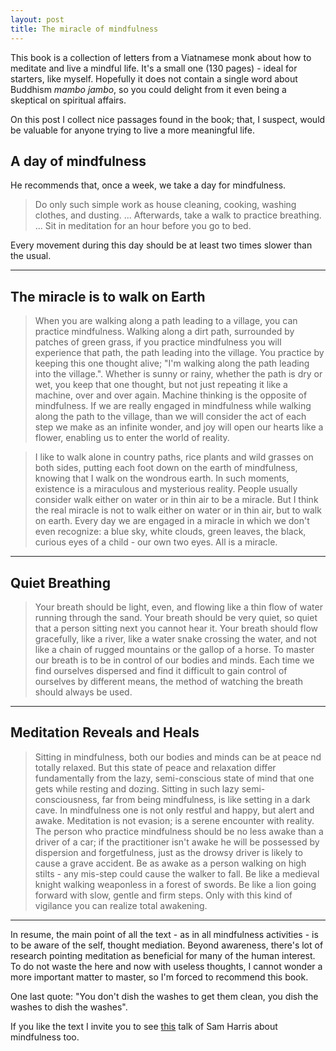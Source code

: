 ```yaml
---
layout: post
title: The miracle of mindfulness
---
```


This book is a collection of letters from a Viatnamese monk about how to meditate and live a mindful life. It's a small one (130 pages) - ideal for starters, like myself. Hopefully it does not contain a single word about Buddhism *mambo jambo*, so you could delight from it even being a skeptical on spiritual affairs.

On this post I collect nice passages found in the book; that, I suspect, would be valuable for anyone trying to live a more meaningful life.

## A day of mindfulness
He recommends that, once a week, we take a day for mindfulness.

> Do only such simple work as house cleaning, cooking, washing clothes, and dusting.
> ... Afterwards, take a walk to practice breathing.
> ... Sit in meditation for an hour before you go to bed.

Every movement during this day should be at least two times slower than the usual.

---

## The miracle is to walk on Earth

> When you are walking along a path leading to a village, you can practice mindfulness. Walking along a dirt path, surrounded by patches of green grass, if you practice mindfulness you will experience that path, the path leading into the village. You practice by keeping this one thought alive; "I'm walking along the path leading into the village.". Whether is sunny or rainy, whether the path is dry or wet, you keep that one thought, but not just repeating it like a machine, over and over again. Machine thinking is the opposite of mindfulness. If we are really engaged in mindfulness while walking along the path to the village, than we will consider the act of each step we make as an infinite wonder, and joy will open our hearts like a flower, enabling us to enter the world of reality.

> I like to walk alone in country paths, rice plants and wild grasses on both sides, putting each foot down on the earth of mindfulness, knowing that I walk on the wondrous earth. In such moments, existence is a miraculous and mysterious reality. People usually consider walk either on water or in thin air to be a miracle. But I think the real miracle is not to walk either on water or in thin air, but to walk on earth. Every day we are engaged in a miracle in which we don't even recognize: a blue sky, white clouds, green leaves, the black, curious eyes of a child - our own two eyes. All is a miracle.

---

## Quiet Breathing

> Your breath should be light, even, and flowing like a thin flow of water running through the sand. Your breath should be very quiet, so quiet that a person sitting next you cannot hear it. Your breath should flow gracefully, like a river, like a water snake crossing the water, and not like a chain of rugged mountains or the gallop of a horse. To master our breath is to be in control of our bodies and minds. Each time we find ourselves dispersed and find it difficult to gain control of ourselves by different means, the method of watching the breath should always be used.

---

## Meditation Reveals and Heals

> Sitting in mindfulness, both our bodies and minds can be at peace nd totally relaxed. But this state of peace and relaxation differ fundamentally from the lazy, semi-conscious state of mind that one gets while resting and dozing. Sitting in such lazy semi-consciousness, far from being mindfulness, is like setting in a dark cave. In mindfulness one is not only restful and happy, but alert and awake. Meditation is not evasion; is a serene encounter with reality. The person who practice mindfulness should be no less awake than a driver of a car; if the practitioner isn't awake he will be possessed by dispersion and forgetfulness, just as the drowsy driver is likely to cause a grave accident. Be as awake as a person walking on high stilts - any mis-step could cause the walker to fall. Be like a medieval knight walking weaponless in a forest of swords. Be like a lion going forward with slow, gentle and firm steps. Only with this kind of vigilance you can realize total awakening.

---

In resume, the main point of all the text - as in all mindfulness activities - is to be aware of the self, thought mediation. Beyond awareness, there's lot of research pointing meditation as beneficial for many of the human interest. To do not waste the here and now with useless thoughts, I cannot wonder a more important matter to master, so I'm forced to recommend this book.

One last quote: "You don't dish the washes to get them clean, you dish the washes to dish the washes".

If you like the text I invite you to see [this](https://www.youtube.com/watch?v=GM8fDHXXSIs) talk of Sam Harris about mindfulness too.
